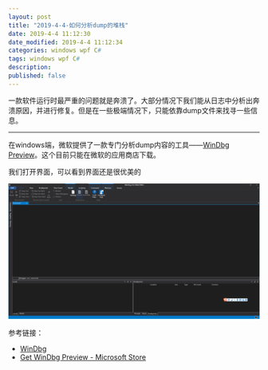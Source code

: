 ```yaml
---
layout: post
title: "2019-4-4-如何分析dump的堆栈"
date: 2019-4-4 11:12:30
date_modified: 2019-4-4 11:12:34
categories: windows wpf C#
tags: windows wpf C#
description: 
published: false
---
```


一款软件运行时最严重的问题就是奔溃了。大部分情况下我们能从日志中分析出奔溃原因，并进行修复。但是在一些极端情况下，只能依靠dump文件来找寻一些信息。

-----

在windows端，微软提供了一款专门分析dump内容的工具——[WinDbg Preview](https://www.microsoft.com/en-us/p/windbg-preview/9pgjgd53tn86?activetab=pivot:overviewtab)。这个目前只能在微软的应用商店下载。

我们打开界面，可以看到界面还是很优美的

![1554348169859](../media/1554348169859.png)

参考链接：

- [WinDbg](http://www.windbg.org/)
- [Get WinDbg Preview - Microsoft Store](https://www.microsoft.com/en-us/p/windbg-preview/9pgjgd53tn86?activetab=pivot:overviewtab)








